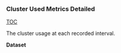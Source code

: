 ### Cluster Used Metrics Detailed

[TOC](#table-of-contents)

The cluster usage at each recorded interval.

**Dataset**

